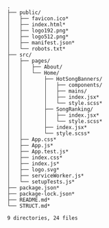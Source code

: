 	.
	├── public/
	│   ├── favicon.ico*
	│   ├── index.html*
	│   ├── logo192.png*
	│   ├── logo512.png*
	│   ├── manifest.json*
	│   └── robots.txt*
	├── src/
	│   ├── pages/
	│   │   ├── About/
	│   │   └── Home/
	│   │       ├── HotSongBanners/
	│   │       │   ├── components/
	│   │       │   ├── mains/
	│   │       │   ├── index.jsx*
	│   │       │   └── style.scss*
	│   │       ├── SongRanking/
	│   │       │   ├── index.jsx*
	│   │       │   └── style.scss*
	│   │       ├── index.jsx*
	│   │       └── style.scss*
	│   ├── App.css*
	│   ├── App.js*
	│   ├── App.test.js*
	│   ├── index.css*
	│   ├── index.js*
	│   ├── logo.svg*
	│   ├── serviceWorker.js*
	│   └── setupTests.js*
	├── package.json*
	├── package-lock.json*
	├── README.md*
	└── STRUCT.md*
	
	9 directories, 24 files
